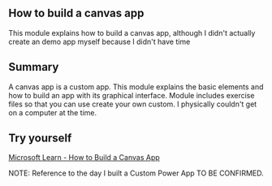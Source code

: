 ## How to build a canvas app

This module explains how to build a canvas app, although I didn't actually create an demo app myself because I didn't have time

## Summary

A canvas app is a custom app. This module explains the basic elements and how to build an app with its graphical interface. Module includes exercise files so that you can use create your own custom. I physically couldn't get on a computer at the time. 

## Try yourself

[Microsoft Learn - How to Build a Canvas App](https://docs.microsoft.com/en-gb/learn/modules/build-app-solution/)

NOTE: Reference to the day I built a Custom Power App TO BE CONFIRMED.

